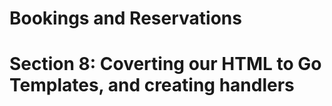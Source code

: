 # Bookings and Reservations

# Section 8: Coverting our HTML to Go Templates, and creating handlers
